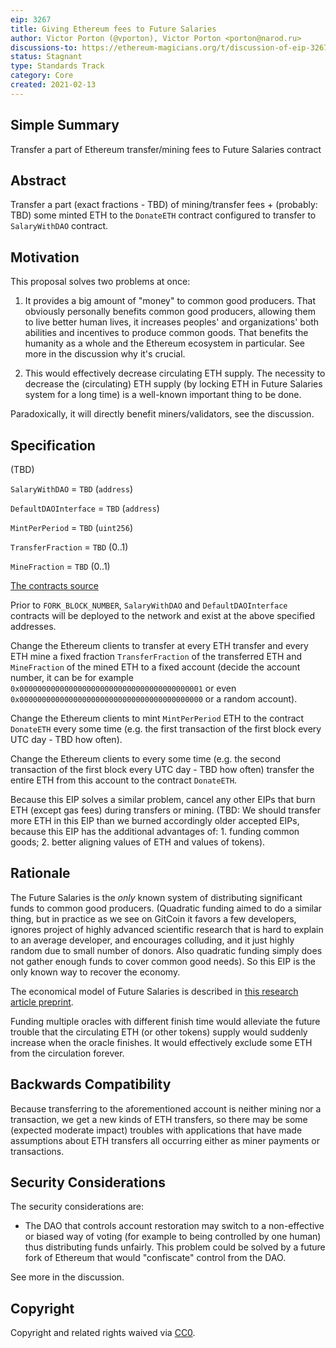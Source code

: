 ```yaml
---
eip: 3267
title: Giving Ethereum fees to Future Salaries
author: Victor Porton (@vporton), Victor Porton <porton@narod.ru>
discussions-to: https://ethereum-magicians.org/t/discussion-of-eip-3267/5343
status: Stagnant
type: Standards Track
category: Core
created: 2021-02-13
---
```


## Simple Summary
Transfer a part of Ethereum transfer/mining fees to Future Salaries contract

## Abstract
Transfer a part (exact fractions - TBD) of mining/transfer fees + (probably: TBD) some minted ETH to the `DonateETH` contract configured to transfer to `SalaryWithDAO` contract.

## Motivation
This proposal solves two problems at once:

1. It provides a big amount of "money" to common good producers. That obviously personally benefits common good producers, allowing them to live better human lives, it increases peoples' and organizations' both abilities and incentives to produce common goods. That benefits the humanity as a whole and the Ethereum ecosystem in particular. See more in the discussion why it's crucial.

2. This would effectively decrease circulating ETH supply. The necessity to decrease the (circulating) ETH supply (by locking ETH in Future Salaries system for a long time) is a well-known important thing to be done.

Paradoxically, it will directly benefit miners/validators, see the discussion.

## Specification
(TBD)

`SalaryWithDAO` = `TBD` (`address`)

`DefaultDAOInterface` = `TBD` (`address`)

`MintPerPeriod` = `TBD` (`uint256`)

`TransferFraction` = `TBD` (0..1)

`MineFraction` = `TBD` (0..1)

[The contracts source](../assets/eip-3267/contracts/README.md)

Prior to `FORK_BLOCK_NUMBER`, `SalaryWithDAO` and `DefaultDAOInterface` contracts will be deployed to the network and exist at the above specified addresses.

Change the Ethereum clients to transfer at every ETH transfer and every ETH mine a fixed fraction `TransferFraction` of the transferred ETH and `MineFraction` of the mined ETH to a fixed account (decide the account number, it can be for example `0x00000000000000000000000000000000000000001` or even `0x00000000000000000000000000000000000000000` or a random account).

Change the Ethereum clients to mint `MintPerPeriod` ETH to the contract `DonateETH` every some time (e.g. the first transaction of the first block every UTC day - TBD how often).

Change the Ethereum clients to every some time (e.g. the second transaction of the first block every UTC day - TBD how often) transfer the entire ETH from this account to the contract `DonateETH`.

Because this EIP solves a similar problem, cancel any other EIPs that burn ETH (except gas fees) during transfers or mining. (TBD: We should transfer more ETH in this EIP than we burned accordingly older accepted EIPs, because this EIP has the additional advantages of: 1. funding common goods; 2. better aligning values of ETH and values of tokens).

## Rationale
The Future Salaries is the _only_ known system of distributing significant funds to common good producers. (Quadratic funding aimed to do a similar thing, but in practice as we see on GitCoin it favors a few developers, ignores project of highly advanced scientific research that is hard to explain to an average developer, and encourages colluding, and it just highly random due to small number of donors. Also quadratic funding simply does not gather enough funds to cover common good needs). So this EIP is the only known way to recover the economy.

The economical model of Future Salaries is described in [this research article preprint](../assets/eip-3267/science-salaries.pdf).

Funding multiple oracles with different finish time would alleviate the future trouble that the circulating ETH (or other tokens) supply would suddenly increase when the oracle finishes. It would effectively exclude some ETH from the circulation forever.

## Backwards Compatibility
Because transferring to the aforementioned account is neither mining nor a transaction, we get a new kinds of ETH transfers, so there may be some (expected moderate impact) troubles with applications that have made assumptions about ETH transfers all occurring either as miner payments or transactions.

## Security Considerations
The security considerations are:
- The DAO that controls account restoration may switch to a non-effective or biased way of voting (for example to being controlled by one human) thus distributing funds unfairly. This problem could be solved by a future fork of Ethereum that would "confiscate" control from the DAO.

See more in the discussion.

## Copyright
Copyright and related rights waived via [CC0](https://creativecommons.org/publicdomain/zero/1.0/).
